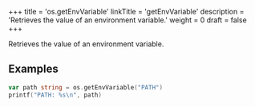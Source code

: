 +++
title = 'os.getEnvVariable'
linkTitle = 'getEnvVariable'
description = 'Retrieves the value of an environment variable.'
weight = 0
draft = false
+++

Retrieves the value of an environment variable.

## Examples

```go
var path string = os.getEnvVariable("PATH")
printf("PATH: %s\n", path)
```

